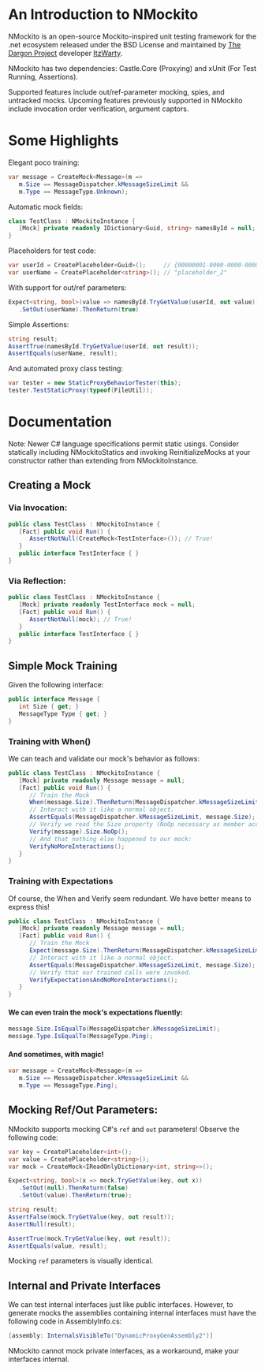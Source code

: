 # An Introduction to NMockito

NMockito is an open-source Mockito-inspired unit testing framework for the .net ecosystem released under the BSD License and maintained by [The Dargon Project](https://www.github.com/the-dargon-project) developer [ItzWarty](https://www.twitter.com/ItzWarty).

NMockito has two dependencies: Castle.Core (Proxying) and xUnit (For Test Running, Assertions). 

Supported features include out/ref-parameter mocking, spies, and untracked mocks. Upcoming features previously supported in NMockito include invocation order verification, argument captors.

# Some Highlights
Elegant poco training:
```csharp
var message = CreateMock<Message>(m =>
   m.Size == MessageDispatcher.kMessageSizeLimit &&
   m.Type == MessageType.Unknown);
```
Automatic mock fields:
```csharp
class TestClass : NMockitoInstance {
   [Mock] private readonly IDictionary<Guid, string> namesById = null;
}
```
Placeholders for test code:
```csharp
var userId = CreatePlaceholder<Guid>();     // {00000001-0000-0000-0000-000000000000}
var userName = CreatePlaceholder<string>(); // "placeholder_2"
```
With support for out/ref parameters:
```csharp
Expect<string, bool>(value => namesById.TryGetValue(userId, out value))
   .SetOut(userName).ThenReturn(true)
```
Simple Assertions:
```csharp
string result;
AssertTrue(namesById.TryGetValue(userId, out result));
AssertEquals(userName, result);
```
And automated proxy class testing:
```csharp
var tester = new StaticProxyBehaviorTester(this);
tester.TestStaticProxy(typeof(FileUtil));
```

# Documentation
Note: Newer C# language specifications permit static usings. Consider statically including NMockitoStatics and invoking ReinitializeMocks at your constructor rather than extending from NMockitoInstance.
## Creating a Mock
### Via Invocation:
```csharp
public class TestClass : NMockitoInstance {
   [Fact] public void Run() {
      AssertNotNull(CreateMock<TestInterface>()); // True!
   }
   public interface TestInterface { }
}
```
### Via Reflection:
```csharp
public class TestClass : NMockitoInstance {
   [Mock] private readonly TestInterface mock = null;
   [Fact] public void Run() {
      AssertNotNull(mock); // True!
   }
   public interface TestInterface { }
}
```
## Simple Mock Training
Given the following interface:
```csharp
public interface Message {
   int Size { get; }
   MessageType Type { get; } 
}
```

### Training with When()
We can teach and validate our mock's behavior as follows:
```csharp
public class TestClass : NMockitoInstance {
   [Mock] private readonly Message message = null;
   [Fact] public void Run() {
      // Train the Mock
      When(message.Size).ThenReturn(MessageDispatcher.kMessageSizeLimit);
      // Interact with it like a normal object.
      AssertEquals(MessageDispatcher.kMessageSizeLimit, message.Size);
      // Verify we read the Size property (NoOp necessary as member accesses aren't statements)
      Verify(message).Size.NoOp();
      // And that nothing else happened to our mock:
      VerifyNoMoreInteractions();
   }
}
```
### Training with Expectations
Of course, the When and Verify seem redundant. We have better means to express this!
```csharp
public class TestClass : NMockitoInstance {
   [Mock] private readonly Message message = null;
   [Fact] public void Run() {
      // Train the Mock
      Expect(message.Size).ThenReturn(MessageDispatcher.kMessageSizeLimit);
      // Interact with it like a normal object.
      AssertEquals(MessageDispatcher.kMessageSizeLimit, message.Size);
      // Verify that our trained calls were invoked.
      VerifyExpectationsAndNoMoreInteractions();
   }
}
```
#### We can even train the mock's expectations fluently:
```csharp
message.Size.IsEqualTo(MessageDispatcher.kMessageSizeLimit);
message.Type.IsEqualTo(MessageType.Ping);
```
#### And sometimes, with magic!
```csharp
var message = CreateMock<Message>(m =>
   m.Size == MessageDispatcher.kMessageSizeLimit &&
   m.Type == MessageType.Ping);
```

## Mocking Ref/Out Parameters:
NMockito supports mocking C#'s `ref` and `out` parameters! Observe the following code:
```csharp
var key = CreatePlaceholder<int>();
var value = CreatePlaceholder<string>();
var mock = CreateMock<IReadOnlyDictionary<int, string>>();

Expect<string, bool>(x => mock.TryGetValue(key, out x))
   .SetOut(null).ThenReturn(false)
   .SetOut(value).ThenReturn(true);

string result;
AssertFalse(mock.TryGetValue(key, out result));
AssertNull(result);

AssertTrue(mock.TryGetValue(key, out result));
AssertEquals(value, result);
```
Mocking `ref` parameters is visually identical.

## Internal and Private Interfaces
We can test internal interfaces just like public interfaces. However, to generate mocks the assemblies containing internal interfaces must have the following code in AssemblyInfo.cs:

```csharp
[assembly: InternalsVisibleTo("DynamicProxyGenAssembly2")]
```

NMockito cannot mock private interfaces, as a workaround, make your interfaces internal.
